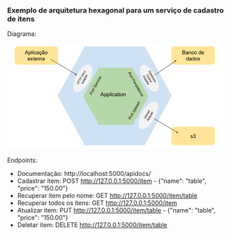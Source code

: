 ### Exemplo de arquitetura hexagonal para um serviço de cadastro de itens

Diagrama:

![diagrama](hexagonal-python.png)

Endpoints:

* Documentação: http://localhost:5000/apidocs/
* Cadastrar item: POST http://127.0.0.1:5000/item - {"name": "table", "price": "150.00"}
* Recuperar item pelo nome: GET http://127.0.0.1:5000/item/table
* Recuperar todos os itens: GET http://127.0.0.1:5000/item
* Atualizar item: PUT http://127.0.0.1:5000/item/table - {"name": "table", "price": "150.00"}
* Deletar item: DELETE http://127.0.0.1:5000/item/table
